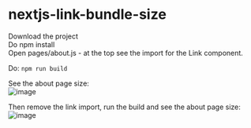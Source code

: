 # nextjs-link-bundle-size

Download the project  
Do npm install  
Open pages/about.js - at the top see the import for the Link component. 

Do: 
`npm run build` 

See the about page size:  
![image](https://user-images.githubusercontent.com/57114335/122676530-cc920a80-d1de-11eb-963e-07b339331b1a.png)

Then remove the link import, run the build and see the about page size:   
![image](https://user-images.githubusercontent.com/57114335/122676553-de73ad80-d1de-11eb-8fa6-4a0da94d79b8.png)
